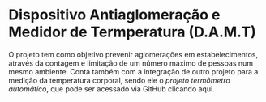 # Dispositivo Antiaglomeração e Medidor de Termperatura (D.A.M.T)
O projeto tem como objetivo prevenir aglomerações em estabelecimentos, através da contagem e limitação de um número máximo de pessoas num mesmo ambiente. Conta 
também com a integração de outro projeto para a medição da temperatura corporal, sendo ele o *projeto termômetro automático*, que pode ser acessado via GitHub clicando aqui.  
